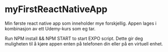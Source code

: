 # myFirstReactNativeApp

Min første react native app som inneholder mye forskjellig. Appen lages i kombinasjon av ett Udemy-kurs som eg tar. 


Run NPM install && NPM START to start EXPO script. Dette gir deg muligheten til å kjøre appen enten på telefonen din eller på en virtuell enhet. 
